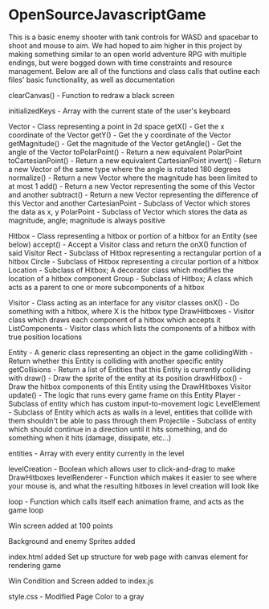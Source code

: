 # OpenSourceJavascriptGame

This is a basic enemy shooter with tank controls for WASD and spacebar to shoot and mouse to aim. We had hoped to aim higher in this project by making something similar to an open world adventure RPG with multiple endings, but were bogged down with 
time constraints and resource management. Below are all of the functions and class calls that outline each files' basic functionality, as well as documentation




clearCanvas() - Function to redraw a black screen





initializedKeys - Array with the current state of the user's keyboard





Vector - Class representing a point in 2d space
    getX() - Get the x coordinate of the Vector
    getY() - Get the y coordinate of the Vector
    getMagnitude() - Get the magnitude of the Vector
    getAngle() - Get the angle of the Vector
    toPolarPoint() - Return a new equivalent PolarPoint
    toCartesianPoint() - Return a new equivalent CartesianPoint
    invert() - Return a new Vector of the same type where the angle is rotated 180 degrees
    normalize() - Return a new Vector where the magnitude has been limited to at most 1
    add() - Return a new Vector representing the some of this Vector and another
    subtract() - Return a new Vector representing the difference of this Vector and another
CartesianPoint - Subclass of Vector which stores the data as x, y
PolarPoint - Subclass of Vector which stores the data as magnitude, angle; magnitude is always positive





Hitbox - Class representing a hitbox or portion of a hitbox for an Entity (see below)
    accept() - Accept a Visitor class and return the onX() function of said Visitor
Rect - Subclass of Hitbox representing a rectangular portion of a hitbox
Circle - Subclass of Hitbox representing a circular portion of a hitbox
Location - Subclass of Hitbox; A decorator class which modifies the location of a hitbox component
Group - Subclass of Hitbox; A class which acts as a parent to one or more subcomponents of a hitbox





Visitor - Class acting as an interface for any visitor classes
    onX() - Do something with a hitbox, where X is the hitbox type
DrawHitboxes - Visitor class which draws each component of a hitbox which accepts it
ListComponents - Visitor class which lists the components of a hitbox with true position locations





Entity - A generic class representing an object in the game
    collidingWith - Return whether this Entity is colliding with another specific entity
    getCollisions - Return a list of Entities that this Entity is currently colliding with
    draw() - Draw the sprite of the entity at its position
    drawHitbox() - Draw the hitbox components of this Entity using the DrawHitboxes Visitor
    update() - The logic that runs every game frame on this Entity
Player - Subclass of entity which has custom input-to-movement logic
LevelElement - Subclass of Entity which acts as walls in a level, entities that collide with them shouldn't be able to pass through them
Projectile - Subclass of entity which should continue in a direction until it hits something, and do something when it hits (damage, dissipate, etc...)





entities - Array with every entity currently in the level





levelCreation - Boolean which allows user to click-and-drag to make DrawHitboxes
levelRenderer - Function which makes it easier to see where your mouse is, and what the resulting hitboxes in level creation will look like





loop - Function which calls itself each animation frame, and acts as the game loop


Win screen added at 100 points


Background and enemy Sprites added


index.html added
	Set up structure for web page with canvas element for rendering game	


Win Condition and Screen added to index.js

style.css - Modified Page Color to a gray
